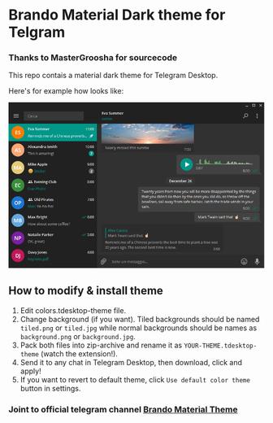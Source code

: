 # Brando Material Dark theme for Telgram
### Thanks to MasterGroosha for sourcecode

This repo contais a material dark theme for Telegram Desktop.

Here's for example how looks like:

![Brando Material Dark](https://github.com/Remeic/Brando-Telegram-Theme/blob/master/preview.png)

## How to modify & install theme

1) Edit colors.tdesktop-theme file.  
2) Change background (if you want). Tiled backgrounds should be named `tiled.png` or `tiled.jpg` while normal backgrounds should be names as `background.png` or `background.jpg`.  
3) Pack both files into zip-archive and rename it as `YOUR-THEME.tdesktop-theme` (watch the extension!).  
4) Send it to any chat in Telegram Desktop, then download, click and apply!  
5) If you want to revert to default theme, click `Use default color theme` button in settings.  

### Joint to official telegram channel [Brando Material Theme](https://t.me/BrandoTheme)
